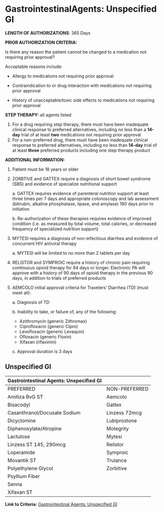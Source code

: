 # GastrointestinalAgents: Unspecified GI

**LENGTH OF AUTHORIZATIONS**: 365 Days

**PRIOR AUTHORIZATION CRITERIA:**

Is there any reason the patient cannot be changed to a medication not requiring prior approval?

Acceptable reasons include:

- Allergy to medications not requiring prior approval

- Contraindication to or drug interaction with medications not requiring prior approval

- History of unacceptable/toxic side effects to medications not requiring prior approval

**STEP THERAPY:**  all agents listed

1. For a drug requiring step therapy, there must have been inadequate clinical response to preferred alternatives, including no less than a **14-day** trial of at least **two** medications not requiring prior approval
2. For a non-preferred drug, there must have been inadequate clinical response to preferred alternatives, including no less than **14-day** trial of at least **three** preferred products including one step therapy product

**ADDITIONAL INFORMATION:**

1. Patient must be 18 years or older
2. ZORBTIVE and GATTEX require a diagnosis of short bowel syndrome (SBS) and evidence of specialize nutritional support

    a. GATTEX requires evidence of parenteral nutrition support at least three times per 7 days and appropriate colonoscopy and lab assessment (bilirubin, alkaline phosphatase, lipase, and amylase) 180 days prior to initiation

    b. Re-authorization of these therapies requires evidence of improved condition (i.e. as measured by total volume, total calories, or decreased frequency of specialized nutrition support)

3. MYTESI requires a diagnosis of non-infectious diarrhea and evidence of concurrent HIV antiviral therapy

    a. MYTESI will be limited to no more than 2 tablets per day

4. RELISTOR and SYMPROIC require a history of chronic pain requiring continuous opioid therapy for 84 days or longer. Electronic PA will approve with a history of 90 days of opioid therapy in the previous 90 days, in addition to trials of preferred products
5. AEMCOLO initial approval criteria for Travelers’ Diarrhea (TD) (must meet all):

    a. Diagnosis of TD

    b. Inability to take, or failure of, any of the following:

    - Azithromycin (generic Zithromax)
    - Ciprofloxacin (generic Cipro)
    - Levofloxacin (generic Levaquin)
    - Ofloxacin (generic Floxin)
    - Xifaxan (rifaximin)

    c. Approval duration is 3 days

## Unspecified GI

| Gastrointestinal Agents: Unspecified GI                 |                  |
|---------------------------------------------------------|------------------|
| PREFERRED                                               | NON-PREFERRED    |
| Amitiza BvG ST                                          | Aemcolo          |
| Bisacodyl                                               | Gattex           |
| Casanthranol/Docusate Sodium                            | Linzess 72mcg    |
| Dicyclomine                                             | Lubiprostone     |
| Diphenoxylate/Atropine                                  | Motegrity        |
| Lactulose                                               | Mytesi           |
| Linzess ST 145, 290mcg                                  | Relistor         |
| Loperamide                                              | Symproic         |
| Movantik ST                                             | Trulance         |
| Polyethylene Glycol                                     | Zorbitive        |
| Psyllium Fiber                                          |                  |
| Senna                                                   |                  |
| Xifaxan ST                                              |                  |

**Link to Criteria:** [Gastrointestinal Agents: Unspecified GI](https://pharmacy.medicaid.ohio.gov/sites/default/files/20220415_UPDL_Criteria_FINAL_.pdf#page=65)
